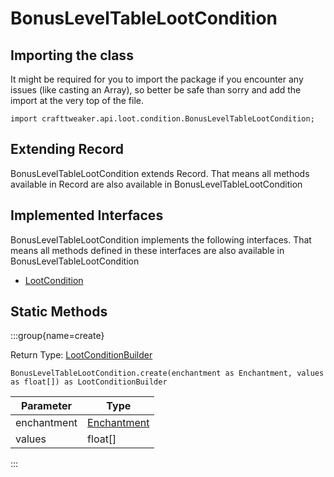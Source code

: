# BonusLevelTableLootCondition

## Importing the class

It might be required for you to import the package if you encounter any issues (like casting an Array), so better be safe than sorry and add the import at the very top of the file.
```zenscript
import crafttweaker.api.loot.condition.BonusLevelTableLootCondition;
```


## Extending Record

BonusLevelTableLootCondition extends Record. That means all methods available in Record are also available in BonusLevelTableLootCondition

## Implemented Interfaces
BonusLevelTableLootCondition implements the following interfaces. That means all methods defined in these interfaces are also available in BonusLevelTableLootCondition

- [LootCondition](/vanilla/api/loot/condition/LootCondition)

## Static Methods

:::group{name=create}

Return Type: [LootConditionBuilder](/vanilla/api/loot/condition/builder/LootConditionBuilder)

```zenscript
BonusLevelTableLootCondition.create(enchantment as Enchantment, values as float[]) as LootConditionBuilder
```

|  Parameter  |                           Type                           |
|-------------|----------------------------------------------------------|
| enchantment | [Enchantment](/vanilla/api/item/enchantment/Enchantment) |
| values      | float[]                                                  |


:::

